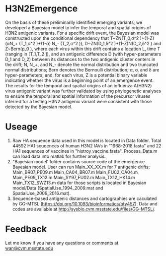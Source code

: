 # H3N2Emergence

On the basis of these preliminarily identified emerging variants, we developed a Bayesian model to infer the temporal and spatial origins of H3N2 antigenic variants. For a specific drift event, the Bayesian model was constructed upon the conditional dependency that T\~ZN(T_0,σ^2 )+(1-Z)(αN_+ (T_1,σ^2 )+(1-α) N_- (T_2,σ^2 )), D\~ZN(D_1,δ^2 )+(1-Z)N(D_2,δ^2 ) and Z\~Bern(p_0 ), where each virus within this drift contains a location L, time T (ranging in [T_1,T_2 ]), and an antigenic difference D (with hyper-parameters D_1 and D_2) between its distances to the two antigenic cluster centers in the drift; N, N_+, and N_- denote the normal distribution and two truncated normal distributions; Bern denotes the Bernoulli distribution; α, σ, and δ are hyper-parameters; and, for each virus, Z is a potential binary variable indicating whether the virus is a beginning point of an emergence event. The results for the temporal and spatial origins of an influenza A(H3N2) virus antigenic variant was further validated by using phylogenetic analyses to ensure the temporal and spatial information of the precursor viruses inferred for a testing H3N2 antigenic variant were consistent with those detected by the Bayesian model.
# Useage
1) Raw HA sequence data used in this model is located in Data folder. Total 44592 HA1 seuqences of human H3N2 IAVs in "1968-2018.fasta" and 22 HA1 sequences of vaccines in "histroy_vaccine.fasta". Process_Data.m can load data into matlab for further analysis. 
2) "Bayesian model' folder contains source code of the emergence Bayesian model. User can run Main_XX_XX.m for 7 antigenic drifts:
  Main_BR07_PE09.m
  Main_CA04_BR07.m
  Main_FU02_CA04.m
  Main_PE09_TX12.m
  Main_SY97_FU02.m
  Main_TX12_HK14.m
  Main_TX12_SWZ13.m
  data for those scripts is located in Bayesian model/Data (SpatialUse_1994_2009.mat and SpatialUse_2009_2016.mat). 
3) Sequence-based antigenic distances and cartographies are caculated by GG-MTSL (https://doi.org/10.1093/bioinformatics/bty457). Data and codes are available at http://sysbio.cvm.msstate.edu/files/GG-MTSL/. 
# Feedback
Let me know if you have any questions or comments at  wan@cvm.msstate.edu

